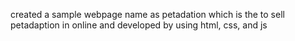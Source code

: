 created a sample webpage name as petadation which is the to sell petadaption in online and developed by using html, css, and js
